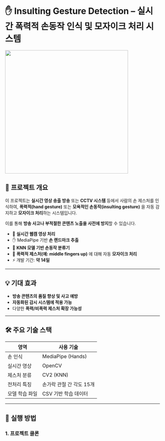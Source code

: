 # ✋ Insulting Gesture Detection – 실시간 폭력적 손동작 인식 및 모자이크 처리 시스템
 <img src="https://github.com/user-attachments/assets/e8ca636e-c5a6-44cb-8c7b-bfb9bb03ebe5" width="400" height="400"/>
 
## 📌 프로젝트 개요

이 프로젝트는 **실시간 영상 송출 방송** 또는 **CCTV 시스템** 등에서 사람의 손 제스처를 인식하여, **폭력적(hand gesture)** 또는 **모욕적인 손동작(insulting gesture)** 을 자동 감지하고 **모자이크 처리**하는 시스템입니다.

이를 통해 **방송 사고나 부적절한 콘텐츠 노출을 사전에 방지**할 수 있습니다.

- 🎥 **실시간 웹캠 영상 처리**
- ✋ MediaPipe 기반 **손 랜드마크 추출**
- 🧠 **KNN 모델 기반 손동작 분류기**
- 🚫 **폭력적 제스처(예: middle fingers up)** 에 대해 자동 **모자이크 처리**
- ⚡ 개발 기간: **약 14일**

---

## 💡 기대 효과

- **방송 콘텐츠의 품질 향상 및 사고 예방**
- **자동화된 감시 시스템에 적용 가능**
- 다양한 **폭력/비폭력 제스처 확장 가능성**

---

## 🛠️ 주요 기술 스택

| 영역            | 사용 기술                     |
|-----------------|-------------------------------|
| 손 인식         | MediaPipe (Hands)             |
| 실시간 영상     | OpenCV                        |
| 제스처 분류     | CV2 (KNN)                     |
| 전처리 특징     | 손가락 관절 간 각도 15개      |
| 모델 학습 파일  | CSV 기반 학습 데이터          |

---

## 🚀 실행 방법

### 1. 프로젝트 클론
